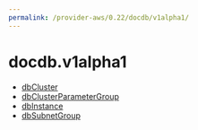 ```yaml
---
permalink: /provider-aws/0.22/docdb/v1alpha1/
---
```


# docdb.v1alpha1



* [dbCluster](dbCluster.md)
* [dbClusterParameterGroup](dbClusterParameterGroup.md)
* [dbInstance](dbInstance.md)
* [dbSubnetGroup](dbSubnetGroup.md)